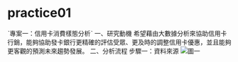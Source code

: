 # practice01
ˋ專案一：信用卡消費樣態分析ˋ
一、研究動機
希望藉由大數據分析來協助信用卡行銷，能夠協助發卡銀行更精確的評估受眾、更及時的調整信用卡優惠，並且能夠更客觀的預測未來趨勢發展。
二、分析流程
  步驟一：資料來源
  ![圖一]("C:\Users\user\OneDrive\桌面\圖一.png")
